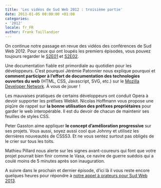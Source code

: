 ```yaml
---
title: 'Les vidéos de Sud Web 2012 : troisième partie'
date: 2013-01-05 00:00:00 +01:00
categories:
- '2012'
locale: fr_FR
author: Frank Taillandier
---
```


On continue notre passage en revue des vidéos des conférences de Sud Web 2012.
Pour ceux qui ont loupés les premiers épisodes, vous pouvez toujours regarder le [S2E01](http://sudweb.fr/blog/2012/les-videos-de-sud-web-2012-premiere-partie/) et [S2E02](http://sudweb.fr/blog/2012/les-videos-de-sud-web-2012-deuxieme-partie/).

Une documentation fiable est primordiale au quotidien pour les développeurs. C&rsquo;est pourquoi Jérémie Patonnier nous explique pourquoi et **comment participer à l&rsquo;effort de documentation des technologies ouvertes du web** (HTML, CSS, Javascript, SVG, etc.) sur le [Mozilla Developer Network][3]. À vous de jouer !

Les mauvaises pratiques de certains développeurs ont conduit Opera à devoir supporter les préfixes Webkit. Nicolas Hoffmann vous propose une piqûre de rappel sur **la bonne utilisation des préfixes propriétaires** pour garder le web interopérable. Il est du devoir de chacun de maintenir ses feuilles de styles CSS.

Peter Gasston aime appliquer **le concept d&rsquo;amélioration progressive** sur ses projets. Vous aussi, soyez aussi cool que Johnny et utilisez les dernières nouveautés de CSSS3. Et ne vous sentez surtout pas obligés de le crier sur tous les toits.

Mathieu Pillard nous alerte sur les signes avant-coureurs qui font que votre projet pourrait bien finir comme le Vasa, ce navire de guerre suédois qui a coulé moins de 5 minutes après son inauguration.

A suivre dans le prochain et dernier épisode, d&rsquo;ici là il vous reste encore quelques heures pour répondre à [notre appel à orateurs pour Sud Web 2013][4].


 [3]: https://developer.mozilla.org/fr/docs
 [4]: http://tinyurl.com/sudweb-2013-appel-orateurs
